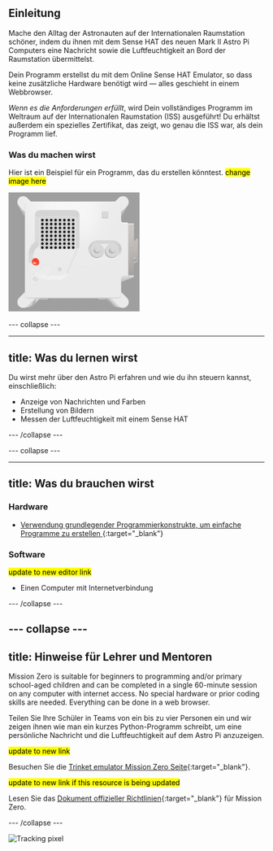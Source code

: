 ## Einleitung

Mache den Alltag der Astronauten auf der Internationalen Raumstation schöner, indem du ihnen mit dem Sense HAT des neuen Mark II Astro Pi Computers eine Nachricht sowie die Luftfeuchtigkeit an Bord der Raumstation übermittelst.

Dein Programm erstellst du mit dem Online Sense HAT Emulator, so dass keine zusätzliche Hardware benötigt wird — alles geschieht in einem Webbrowser.

*Wenn es die Anforderungen erfüllt*, wird Dein vollständiges Programm im Weltraum auf der Internationalen Raumstation (ISS) ausgeführt! Du erhältst außerdem ein spezielles Zertifikat, das zeigt, wo genau die ISS war, als dein Programm lief.

### Was du machen wirst

Hier ist ein Beispiel für ein Programm, das du erstellen könntest. <mark>change image here</mark>

![The Trinket Sense HAT emulator running a sample program which scrolls the humidity value across the LED matrix and then displays a picture of a fish.](images/M0_4.gif)


--- collapse ---

---
title: Was du lernen wirst
---

Du wirst mehr über den Astro Pi erfahren und wie du ihn steuern kannst, einschließlich:
+ Anzeige von Nachrichten und Farben
+ Erstellung von Bildern
+ Messen der Luftfeuchtigkeit mit einem Sense HAT

--- /collapse ---

--- collapse ---

---
title: Was du brauchen wirst
---

### Hardware

+ [Verwendung grundlegender Programmierkonstrukte, um einfache Programme zu erstellen ](https://curriculum.raspberrypi.org/programming/creator/){:target="_blank"}

### Software

<mark> update to new editor link </mark>
+ Einen Computer mit Internetverbindung

--- /collapse ---

--- collapse ---
---
title: Hinweise für Lehrer und Mentoren
---

Mission Zero is suitable for beginners to programming and/or primary school-aged children and can be completed in a single 60-minute session on any computer with internet access. No special hardware or prior coding skills are needed. Everything can be done in a web browser.

Teilen Sie Ihre Schüler in Teams von ein bis zu vier Personen ein und wir zeigen ihnen wie man ein kurzes Python-Programm schreibt, um eine persönliche Nachricht und die Luftfeuchtigkeit auf dem Astro Pi anzuzeigen.

<mark> update to new link </mark>

Besuchen Sie die [Trinket emulator Mission Zero Seite](https://trinket.io/mission-zero){:target="_blank"}.

<mark> update to new link if this resource is being updated </mark>

 Lesen Sie das [Dokument offizieller Richtlinien](https://astro-pi.org/media/mission-zero-guidelines/Astro_Pi_Mission_Zero_Guidelines_2021_22-de.pdf){:target="_blank"} für Mission Zero.

--- /collapse ---

![Tracking pixel](https://code.org/api/hour/begin_raspberrypi_astropi.png)
